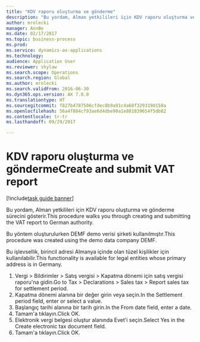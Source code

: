 ```yaml
--- 
title: "KDV raporu oluşturma ve gönderme"
description: "Bu yordam, Alman yetkilileri için KDV raporu oluşturma ve gönderme sürecini gösterir."
author: mrolecki
manager: AnnBe
ms.date: 02/17/2017
ms.topic: business-process
ms.prod: 
ms.service: dynamics-ax-applications
ms.technology: 
audience: Application User
ms.reviewer: shylaw
ms.search.scope: Operations
ms.search.region: Global
ms.author: mrolecki
ms.search.validFrom: 2016-06-30
ms.dyn365.ops.version: AX 7.0.0
ms.translationtype: HT
ms.sourcegitcommit: f827b4787506cfdec8b9a91c4a68f3293190158a
ms.openlocfilehash: 56a4f884cf93ae6d4dbe90a1e881839654f5db82
ms.contentlocale: tr-tr
ms.lasthandoff: 09/29/2017

---
```

# <a name="create-and-submit-vat-report"></a><span data-ttu-id="d5d8e-103">KDV raporu oluşturma ve gönderme</span><span class="sxs-lookup"><span data-stu-id="d5d8e-103">Create and submit VAT report</span></span>

[!include[task guide banner](../../includes/task-guide-banner.md)]

<span data-ttu-id="d5d8e-104">Bu yordam, Alman yetkilileri için KDV raporu oluşturma ve gönderme sürecini gösterir.</span><span class="sxs-lookup"><span data-stu-id="d5d8e-104">This procedure walks you through creating and submitting the VAT report to German authority.</span></span>

<span data-ttu-id="d5d8e-105">Bu yöntem oluşturulurken DEMF demo verisi şirketi kullanılmıştır.</span><span class="sxs-lookup"><span data-stu-id="d5d8e-105">This procedure was created using the demo data company DEMF.</span></span> 

<span data-ttu-id="d5d8e-106">Bu işlevsellik, birincil adresi Almanya içinde olan tüzel kişilikler için kullanılabilir.</span><span class="sxs-lookup"><span data-stu-id="d5d8e-106">This functionality is available for legal entities whose primary address is in Germany.</span></span>



1. <span data-ttu-id="d5d8e-107">Vergi > Bildirimler > Satış vergisi > Kapatma dönemi için satış vergisi raporu'na gidin.</span><span class="sxs-lookup"><span data-stu-id="d5d8e-107">Go to Tax > Declarations > Sales tax > Report sales tax for settlement period.</span></span>
2. <span data-ttu-id="d5d8e-108">Kapatma dönemi alanına bir değer girin veya seçin.</span><span class="sxs-lookup"><span data-stu-id="d5d8e-108">In the Settlement period field, enter or select a value.</span></span>
3. <span data-ttu-id="d5d8e-109">Başlangıç tarihi alanına bir tarih girin.</span><span class="sxs-lookup"><span data-stu-id="d5d8e-109">In the From date field, enter a date.</span></span>
4. <span data-ttu-id="d5d8e-110">Tamam'a tıklayın.</span><span class="sxs-lookup"><span data-stu-id="d5d8e-110">Click OK.</span></span>
5. <span data-ttu-id="d5d8e-111">Elektronik vergi belgesi oluştur alanında Evet'i seçin.</span><span class="sxs-lookup"><span data-stu-id="d5d8e-111">Select Yes in the Create electronic tax document field.</span></span>
6. <span data-ttu-id="d5d8e-112">Tamam'a tıklayın.</span><span class="sxs-lookup"><span data-stu-id="d5d8e-112">Click OK.</span></span>


